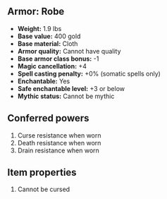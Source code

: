 ## Armor: Robe
- **Weight:** 1.9 lbs
- **Base value:** 400 gold
- **Base material:** Cloth
- **Armor quality:** Cannot have quality
- **Base armor class bonus:** -1
- **Magic cancellation:** +4
- **Spell casting penalty:** +0% (somatic spells only)
- **Enchantable:** Yes
- **Safe enchantable level:** +3 or below
- **Mythic status:** Cannot be mythic
## Conferred powers
1. Curse resistance when worn
2. Death resistance when worn
3. Drain resistance when worn
## Item properties
1. Cannot be cursed
